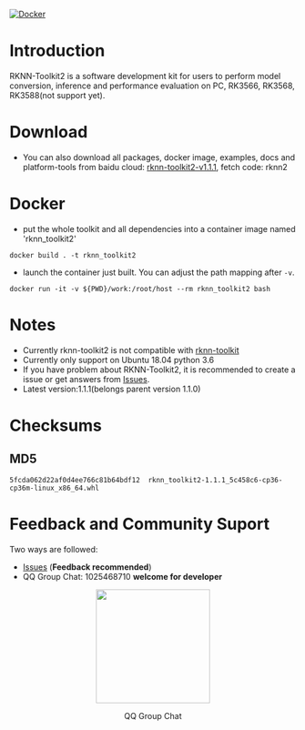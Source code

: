 [![Docker](https://github.com/changtimwu/rknn-toolkit2/actions/workflows/docker-publish.yml/badge.svg)](https://github.com/changtimwu/rknn-toolkit2/actions/workflows/docker-publish.yml)

# Introduction
RKNN-Toolkit2 is a software development kit for users to perform model conversion, inference and performance evaluation on PC, RK3566, RK3568, RK3588(not support yet).
# Download
- You can also download all packages, docker image, examples, docs and platform-tools from baidu cloud: [rknn-toolkit2-v1.1.1](https://eyun.baidu.com/s/3jJLf6V8 "rknn-toolkit2-v1.1.0"), fetch code: rknn2

# Docker
- put the whole toolkit and all dependencies into a container image named 'rknn_toolkit2'
```
docker build . -t rknn_toolkit2
```
- launch the container just built.  You can adjust the path mapping after `-v`.
```
docker run -it -v ${PWD}/work:/root/host --rm rknn_toolkit2 bash
```
# Notes
- Currently rknn-toolkit2 is not compatible with [rknn-toolkit](https://github.com/rockchip-linux/rknn-toolkit)
- Currently only support on Ubuntu 18.04  python 3.6
- If you have problem about RKNN-Toolkit2, it is recommended to create a issue or get answers from [Issues](https://github.com/rockchip-linux/rknn-toolkit2/issues).
- Latest version:1.1.1(belongs parent version 1.1.0)

# Checksums
## MD5
```
5fcda062d22af0d4ee766c81b64bdf12  rknn_toolkit2-1.1.1_5c458c6-cp36-cp36m-linux_x86_64.whl
```
# Feedback and Community Suport
Two ways are followed:
- [Issues](https://github.com/rockchip-linux/rknn-toolkit2/issues) (**Feedback recommended**)
- QQ Group Chat: 1025468710 **welcome for developer**
<p align="center"><img width="200" height="200"  src="https://github.com/rockchip-linux/rknn-toolkit2/blob/master/QQGroupQRCode.png"/></p>
<p align="center">QQ Group Chat</p>
